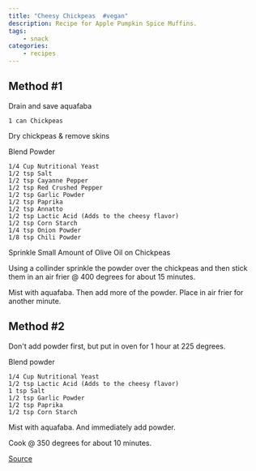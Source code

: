```yaml
---
title: "Cheesy Chickpeas  #vegan"
description: Recipe for Apple Pumpkin Spice Muffins.
tags:
    - snack
categories:
    - recipes
---
```


## Method #1

Drain and save aquafaba

```
1 can Chickpeas
```

Dry chickpeas & remove skins

Blend Powder

```
1/4 Cup Nutritional Yeast
1/2 tsp Salt
1/2 tsp Cayanne Pepper
1/2 tsp Red Crushed Pepper
1/2 tsp Garlic Powder
1/2 tsp Paprika
1/2 tsp Annatto
1/2 tsp Lactic Acid (Adds to the cheesy flavor)
1/2 tsp Corn Starch
1/4 tsp Onion Powder
1/8 tsp Chili Powder
```

Sprinkle Small Amount of Olive Oil on Chickpeas

Using a collinder sprinkle the powder over the chickpeas and then stick them
in an air frier @ 400 degrees for about 15 minutes.

Mist with aquafaba. Then add more of the powder. Place in air frier for another minute.

## Method #2

Don't add powder first, but put in oven for 1 hour at 225 degrees.

Blend powder

```
1/4 Cup Nutritional Yeast
1/2 tsp Lactic Acid (Adds to the cheesy flavor)
1 tsp Salt
1/2 tsp Garlic Powder
1/2 tsp Paprika
1/2 tsp Corn Starch
```

Mist with aquafaba. And immediately add powder.

Cook @ 350 degrees for about 10 minutes.

[Source](https://www.youtube.com/watch?v=ATyUZCWUCPE)

